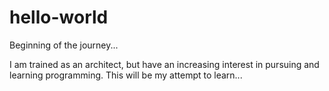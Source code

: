 # hello-world
Beginning of the journey...

I am trained as an architect, but have an increasing interest in pursuing and learning programming. 
This will be my attempt to learn...
